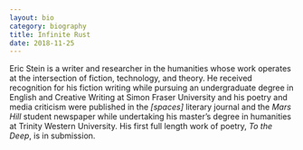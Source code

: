 ```yaml
---
layout: bio
category: biography
title: Infinite Rust
date: 2018-11-25
---
```


Eric Stein is a writer and researcher in the humanities whose work operates at the intersection of fiction, technology, and theory. He received recognition for his fiction writing while pursuing an undergraduate degree in English and Creative Writing at Simon Fraser University and his poetry and media criticism were published in the *[spaces]* literary journal and the *Mars Hill* student newspaper while undertaking his master’s degree in humanities at Trinity Western University. His first full length work of poetry, *To the Deep*, is in submission.
